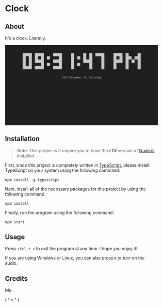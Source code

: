 # Clock

## About

It's a clock. Literally.

![Snapshot](./snapshot.png)

## Installation

> Note: This project will require you to have the ***LTS*** version of [Node.js](https://nodejs.org/en/download/) installed.

First, since this project is completely written in [TypeScript](https://www.typescriptlang.org/), please install TypeScript on your system using the following command:

```
npm install -g typescript
```

Next, install all of the necessary packages for this project by using the following command: 

```
npm install
```

Finally, run the program using the following command:

```
npm start
```

## Usage

Press `ctrl + c` to exit the program at any time. I hope you enjoy it!

If you are using Windows or Linux, you can also press `m` to turn on the audio.

## Credits

Me.

( ^ v ^ )